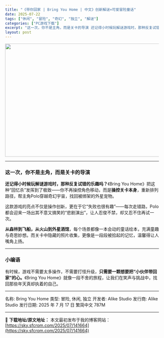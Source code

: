 ```yaml
---
title: "《带你回家 | Bring You Home | 中文》创新解谜×可爱冒险童话"
date: 2025-07-22
tags: ["休闲", "冒险", "奇幻", "独立", "解谜"]
categories: ["PC游戏下载"]
excerpt: "这一次，你不是主角，而是关卡的导演 还记得小时候玩解谜游戏时，那种反复试错的乐趣吗？《Bring You Home》把这种“回忆杀”发挥到了极致——你不再操控角色移动，而是操控关卡本身，重新排列路径，帮主角Polo穿越奇幻宇宙，找回被绑架的外星宠物。 这款游戏的亮点不仅是操作创新，更在于它“失败也很&hellip;"
layout: post
---
```


<img class="aligncenter size-full wp-image-141665" src="https://sky.sfcrom.com/wp-content/uploads/2025/07/2025072207270886.webp" alt="" width="660" height="370" />

<hr />

<h3>这一次，你不是主角，而是关卡的导演</h3>
<strong>还记得小时候玩解谜游戏时，那种反复试错的乐趣吗？</strong>《Bring You Home》把这种“回忆杀”发挥到了极致——你不再操控角色移动，而是<strong>操控关卡本身</strong>，重新排列路径，帮主角Polo穿越奇幻宇宙，找回被绑架的外星宠物。

这款游戏的亮点不仅是操作创新，更在于它“失败也很有趣”——每次走错路，Polo都会迎来一场出其不意又搞笑的“悲剧演出”，让人忍俊不禁，却又忍不住再试一次。

<strong>从森林到飞船，从火山到外星酒馆</strong>，每个场景都像一本会动的童话绘本，充满童趣与奇思妙想。而关卡中隐藏的照片收集，更像是一段段被拾起的记忆，温馨得让人嘴角上扬。

<hr />

<h3>小编语</h3>
有时候，游戏不需要太多操作，不需要打怪升级，<strong>只需要一颗想要把“小伙伴带回家”的心。</strong>《Bring You Home》就像一段不舍的旅程，让我们在笑声与挑战中，找回那些年天真却执着的自己。

<hr />

名称: Bring You Home
类型: 冒险, 休闲, 独立
开发者: Alike Studio
发行商: Alike Studio
发行日期: 2025 年 7 月 17 日
繁简中文
787M

---
📖 **下载地址/原文地址：** 本文最初发布于我的博客网站：[https://sky.sfcrom.com/2025/07/141664](https://sky.sfcrom.com/2025/07/141664)
